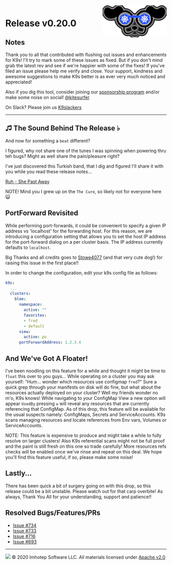 <img src="https://raw.githubusercontent.com/derailed/k9s/master/assets/k9s_small.png" align="right" width="200" height="auto"/>

# Release v0.20.0

## Notes

Thank you to all that contributed with flushing out issues and enhancements for K9s! I'll try to mark some of these issues as fixed. But if you don't mind grab the latest rev and see if we're happier with some of the fixes! If you've filed an issue please help me verify and close. Your support, kindness and awesome suggestions to make K9s better is as ever very much noticed and appreciated!

Also if you dig this tool, consider joining our [sponsorship program](https://github.com/sponsors/derailed) and/or make some noise on social! [@kitesurfer](https://twitter.com/kitesurfer)

On Slack? Please join us [K9slackers](https://join.slack.com/t/k9sers/shared_invite/enQtOTA5MDEyNzI5MTU0LWQ1ZGI3MzliYzZhZWEyNzYxYzA3NjE0YTk1YmFmNzViZjIyNzhkZGI0MmJjYzhlNjdlMGJhYzE2ZGU1NjkyNTM)

---

## ♫ The Sound Behind The Release ♭

And now for something a `beat` different?

I figured, why not share one of the tunes I was spinning when powering thru teh bugs? Might as well share the pain/pleasure right?

I've just discovered this Turkish band, that I dig and figured I'll share it with you while you read these release notes...

[Ruh - She Past Away](https://www.youtube.com/watch?v=B7f-opGKOyI)

NOTE! Mind you I grew up on the `The Cure`, so likely not for everyone here 🙀

## PortForward Revisited

While performing port-forwards, it could be convenient to specify a given IP address vs 'localhost'
for the forwarding host. For this reason, we are introducing a configuration setting that allows you to set the host IP address for the port-forward dialog on a per cluster basis. The IP address currently defaults to `localhost`.

Big Thanks and all credits goes to [Stowe4077](https://github.com/Stowe4077) (and that very cute dog!) for raising this issue in the first place!!

In order to change the configuration, edit your k9s config file as follows:

```yaml
k9s:
  ...
  clusters:
    blee:
      namespace:
        active: ""
        favorites:
        - fred
        - default
      view:
        active: po
      portForwardAddress: 1.2.3.4
```

## And We've Got A Floater!

I've been noodling on this feature for a while and thought it might be time to `float` this over to you guys... While operating on a cluster you may ask yourself: "Hum... wonder which resources use configmap `fred`?" Sure a quick grep through your manifests on disk will do fine, but what about the resources actually deployed on your cluster? Well my friends wonder no m'o, K9s knows!
While navigating to your ConfigMap View a new option will appear `UsedBy` pressing `u` will reveal any resources that are currently referencing that ConfigMap. As of this drop, this feature will be available for the usual suspects namely: ConfigMaps, Secrets and ServiceAccounts. K9s scans managing resources and locate references from Env vars, Volumes or ServiceAccounts.

NOTE: This feature is expensive to produce and might take a while to fully resolve on larger clusters! Also K9s referential scans might not be full proof and the paint is still fresh on this one so trade carefully! More resources refs checks will be enabled once we've rinse and repeat on this deal. We hope you'll find this feature useful, if so, please make some noise!

## Lastly...

There has been quick a bit of surgery going on with this drop, so this release could be a bit unstable. Please watch out for that carp overbite! As always, Thank You All for your understanding, support and patience!!

## Resolved Bugs/Features/PRs

- [Issue #734](https://github.com/kswapd/k12s/issues/734)
- [Issue #733](https://github.com/kswapd/k12s/issues/733)
- [Issue #716](https://github.com/kswapd/k12s/issues/716)
- [Issue #693](https://github.com/kswapd/k12s/issues/693)

---

<img src="https://raw.githubusercontent.com/derailed/k9s/master/assets/imhotep_logo.png" width="32" height="auto"/> © 2020 Imhotep Software LLC. All materials licensed under [Apache v2.0](http://www.apache.org/licenses/LICENSE-2.0)
